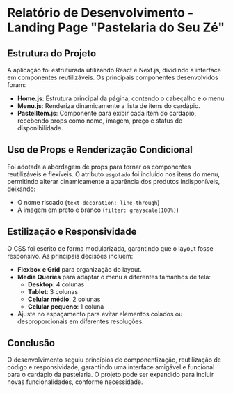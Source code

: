 # Relatório de Desenvolvimento - Landing Page "Pastelaria do Seu Zé"

## Estrutura do Projeto
A aplicação foi estruturada utilizando React e Next.js, dividindo a interface em componentes reutilizáveis. Os principais componentes desenvolvidos foram:

- **Home.js**: Estrutura principal da página, contendo o cabeçalho e o menu.
- **Menu.js**: Renderiza dinamicamente a lista de itens do cardápio.
- **PastelItem.js**: Componente para exibir cada item do cardápio, recebendo props como nome, imagem, preço e status de disponibilidade.

## Uso de Props e Renderização Condicional
Foi adotada a abordagem de props para tornar os componentes reutilizáveis e flexíveis. O atributo `esgotado` foi incluído nos itens do menu, permitindo alterar dinamicamente a aparência dos produtos indisponíveis, deixando:

- O nome riscado (`text-decoration: line-through`)
- A imagem em preto e branco (`filter: grayscale(100%)`)

## Estilização e Responsividade
O CSS foi escrito de forma modularizada, garantindo que o layout fosse responsivo. As principais decisões incluem:

- **Flexbox e Grid** para organização do layout.
- **Media Queries** para adaptar o menu a diferentes tamanhos de tela:
  - **Desktop**: 4 colunas
  - **Tablet**: 3 colunas
  - **Celular médio**: 2 colunas
  - **Celular pequeno**: 1 coluna
- Ajuste no espaçamento para evitar elementos colados ou desproporcionais em diferentes resoluções.

## Conclusão
O desenvolvimento seguiu princípios de componentização, reutilização de código e responsividade, garantindo uma interface amigável e funcional para o cardápio da pastelaria. O projeto pode ser expandido para incluir novas funcionalidades, conforme necessidade.

